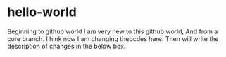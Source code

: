 # hello-world
Beginning to github world
I am very new to this github world, And from a core branch.
I hink now I am changing theocdes here. Then will write the description of changes in the below box.
